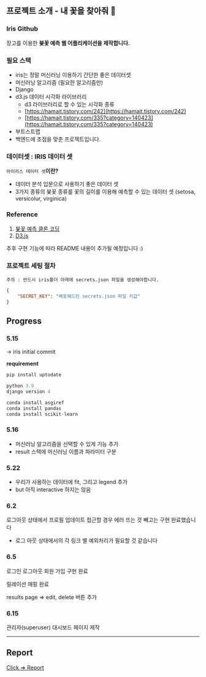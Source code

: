 ## 프로젝트 소개 - 내 꽃을 찾아줘 🌸

### Iris Github

장고를 이용한 **붖꽃 예측 웹 어플리케이션을 제작합니다.**

### 필요 스택

-   iris는 정말 머신러닝 이용하기 간단한 좋은 데이터셋
-   머신러닝 알고리즘 (필요한 알고리즘만)
-   Django
-   d3.js 데이터 시각화 라이브러리
    -   d3 라이브러리로 할 수 있는 시각화 종류
    -   [https://hamait.tistory.com/242](https://hamait.tistory.com/242)
    -   [https://hamait.tistory.com/335?category=140423](https://hamait.tistory.com/335?category=140423)
-   부트스트랩
-   백엔드에 초점을 맞춘 프로젝트입니다.

### **데이터셋 : IRIS 데이터 셋**

`아이리스 데이터 셋`**이란?**

-   데이터 분석 입문으로 사용하기 좋은 데이터 셋
-   3가지 종류의 붖꽃 종류를 꽃의 길이를 이용해 예측할 수 있는 데이터 셋 (setosa, versicolur, virginica)

### Reference

1. [붖꽃 예측 클론 코딩](https://www.youtube.com/watch?v=6aSf0VM24DM)
2. [D3.js](https://www.youtube.com/watch?v=TOJ9yjvlapY&t=247s)

추후 구현 기능에 따라 README 내용이 추가될 예정입니다 :)

### 프로젝트 세팅 절차

```text
주의 : 반드시 iris폴더 아래에 secrets.json 파일을 생성해야합니다.
```

```json
{
    "SECRET_KEY": "배포해드린 secrets.json 파일 키값"
}
```

## Progress

### 5.15 
-> iris initial commit

__requirement__

```python
pip install uptodate
```

```python
python 3.9
django version 4

conda install asgiref
conda install pandas
conda install scikit-learn
```

### 5.16
- 머신러닝 알고리즘을 선택할 수 있게 기능 추가
- result 스택에 머신러닝 이름과 파라미터 구분 

### 5.22

- 우리가 사용하는 데이터에 fit, 그리고 legend 추가
- but 아직 interactive 하지는 않음

### 6.2
로그아웃 상태에서 프로필 업데이트 접근할 경우 에러 뜨는 것 빼고는 구현 완료했습니다

+ 로그 아웃 상태에서의 각 링크 별 예외처리가 필요할 것 같습니다

### 6.5 
로그인 로그아웃 회원 가입 구현 완료

릴레이션 매핑 완료

results page => edit, delete 버튼 추가

### 6.15
관리자(superuser) 대시보드 페이지 제작

---------

## Report
[Click => Report](https://innovative-tortoise-4fd.notion.site/Final-Report-555dbf8342d1487cabecf09e79dd8fda)
